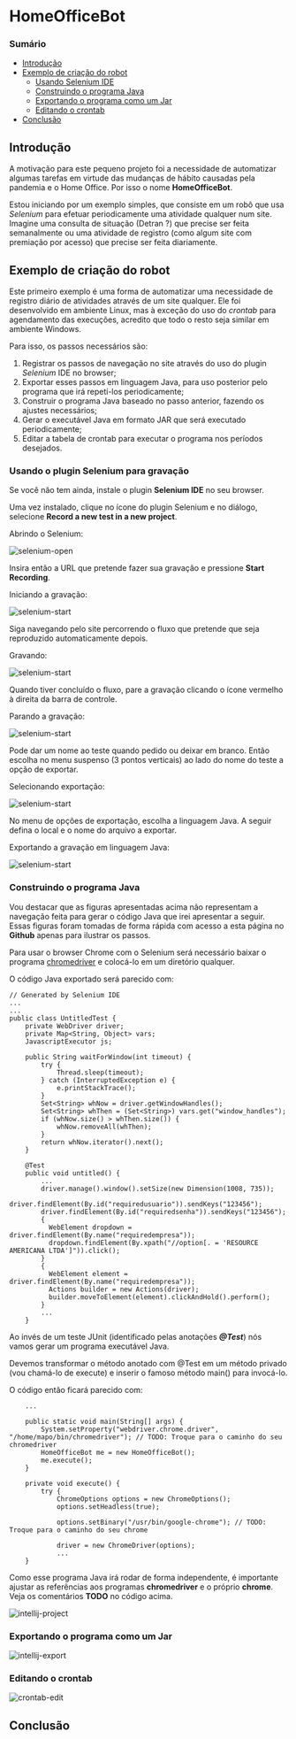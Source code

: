 # HomeOfficeBot

### Sumário

- [Introdução](#Introdução)
- [Exemplo de criação do robot](#exemplo-de-criação-do-robot)
  - [Usando Selenium IDE](#usando-o-plugin-Selenium-para-gravação)
  - [Construindo o programa Java](#Construindo-o-programa-Java)
  - [Exportando o programa como um Jar](#Exportando-o-programa-como-um-Jar)
  - [Editando o crontab](#Editando-o-crontab)
- [Conclusão](#Conclusão)
    

## Introdução
A motivação para este pequeno projeto foi a necessidade de automatizar algumas tarefas em virtude das mudanças de hábito causadas pela pandemia e o Home Office.
Por isso o nome **HomeOfficeBot**.

Estou iniciando por um exemplo simples, que consiste em um robô que usa _Selenium_ para efetuar periodicamente uma atividade qualquer num site.
Imagine uma consulta de situação (Detran ?) que precise ser feita semanalmente 
ou uma atividade de registro (como algum site com premiação por acesso) que precise ser feita diariamente.

## Exemplo de criação do robot
Este primeiro exemplo é uma forma de automatizar uma necessidade de registro diário de atividades através de um site qualquer.
Ele foi desenvolvido em ambiente Linux, mas à exceção do uso do _crontab_ para agendamento das execuções, acredito que todo o resto seja similar em ambiente Windows.

Para isso, os passos necessários são:

1. Registrar os passos de navegação no site através do uso do plugin _Selenium_ IDE no browser;
2. Exportar esses passos em linguagem Java, para uso posterior pelo programa que irá repetí-los periodicamente;
3. Construir o programa Java baseado no passo anterior, fazendo os ajustes necessários;
4. Gerar o executável Java em formato JAR que será executado periodicamente;
5. Editar a tabela de crontab para executar o programa nos períodos desejados.

### Usando o plugin Selenium para gravação

Se você não tem ainda, instale o plugin **Selenium IDE** no seu browser.

Uma vez instalado, clique no ícone do plugin Selenium e no diálogo, selecione **Record a new test in a new project**.

Abrindo o Selenium:

![selenium-open](https://github.com/mauricio-porto/HomeOfficeBot/blob/develop/pictures/OpenSelenium.png "Abrindo Selenium")

Insira então a URL que pretende fazer sua gravação e pressione **Start Recording**.

Iniciando a gravação:

![selenium-start](https://github.com/mauricio-porto/HomeOfficeBot/blob/develop/pictures/SeleniumURL.png "Iniciando gravação")

Siga navegando pelo site percorrendo o fluxo que pretende que seja reproduzido automaticamente depois.

Gravando:

![selenium-start](https://github.com/mauricio-porto/HomeOfficeBot/blob/develop/pictures/SeleniumRecording.png "Gravando")

Quando tiver concluído o fluxo, pare a gravação clicando o ícone vermelho à direita da barra de controle.

Parando a gravação:

![selenium-start](https://github.com/mauricio-porto/HomeOfficeBot/blob/develop/pictures/SeleniumToStop.png "Parando a gravação")

Pode dar um nome ao teste quando pedido ou deixar em branco.
Então escolha no menu suspenso (3 pontos verticais) ao lado do nome do teste a opção de exportar.

Selecionando exportação:

![selenium-start](https://github.com/mauricio-porto/HomeOfficeBot/blob/develop/pictures/SeleniumMenuExport.png "Parando a gravação")

No menu de opções de exportação, escolha a linguagem Java.
A seguir defina o local e o nome do arquivo a exportar.

Exportando a gravação em linguagem Java:

![selenium-start](https://github.com/mauricio-porto/HomeOfficeBot/blob/develop/pictures/SeleniumExportToJava.png "Exportando em Java")

### Construindo o programa Java

Vou destacar que as figuras apresentadas acima não representam a navegação feita para gerar o código Java que irei apresentar a seguir.
Essas figuras foram tomadas de forma rápida com acesso a esta página no **Github** apenas para ilustrar os passos.

Para usar o browser Chrome com o Selenium será necessário baixar o programa [chromedriver](https://chromedriver.chromium.org/) e colocá-lo em um diretório qualquer.


O código Java exportado será parecido com:

```
// Generated by Selenium IDE
...
...
public class UntitledTest {
    private WebDriver driver;
    private Map<String, Object> vars;
    JavascriptExecutor js;

    public String waitForWindow(int timeout) {
        try {
            Thread.sleep(timeout);
        } catch (InterruptedException e) {
            e.printStackTrace();
        }
        Set<String> whNow = driver.getWindowHandles();
        Set<String> whThen = (Set<String>) vars.get("window_handles");
        if (whNow.size() > whThen.size()) {
            whNow.removeAll(whThen);
        }
        return whNow.iterator().next();
    }

    @Test
    public void untitled() {
        ...
        driver.manage().window().setSize(new Dimension(1008, 735));
        driver.findElement(By.id("requiredusuario")).sendKeys("123456");
        driver.findElement(By.id("requiredsenha")).sendKeys("123456");
        {
          WebElement dropdown = driver.findElement(By.name("requiredempresa"));
          dropdown.findElement(By.xpath("//option[. = 'RESOURCE AMERICANA LTDA']")).click();
        }
        {
          WebElement element = driver.findElement(By.name("requiredempresa"));
          Actions builder = new Actions(driver);
          builder.moveToElement(element).clickAndHold().perform();
        }
        ...
    }
```

Ao invés de um teste JUnit (identificado pelas anotações _**@Test**_) nós vamos gerar um programa executável Java.

Devemos transformar o método anotado com @Test em um método privado (vou chamá-lo de execute) e inserir o famoso método main() para invocá-lo.

O código então ficará parecido com:

```
    ...

    public static void main(String[] args) {
        System.setProperty("webdriver.chrome.driver", "/home/mapo/bin/chromedriver"); // TODO: Troque para o caminho do seu chromedriver
        HomeOfficeBot me = new HomeOfficeBot();
        me.execute();
    }

    private void execute() {
        try {
            ChromeOptions options = new ChromeOptions();
            options.setHeadless(true);

            options.setBinary("/usr/bin/google-chrome"); // TODO: Troque para o caminho do seu chrome

            driver = new ChromeDriver(options);
            ...
    }

```

Como esse programa Java irá rodar de forma independente, é importante ajustar as referências aos programas **chromedriver** e o próprio **chrome**.
Veja os comentários **TODO** no código acima.

![intellij-project](https://github.com/mauricio-porto/HomeOfficeBot/algo.png "Projeto em Intellij")

### Exportando o programa como um Jar

![intellij-export](https://github.com/mauricio-porto/HomeOfficeBot/algo.png "Exportando para Jar")

### Editando o crontab

![crontab-edit](https://github.com/mauricio-porto/HomeOfficeBot/algo.png "Editando o crontab")

## Conclusão